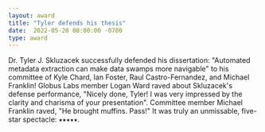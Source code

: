 ```yaml
---
layout: award
title: "Tyler defends his thesis"
date:  2022-05-20 08:00:00 -0700
type: award
---
```

Dr. Tyler J. Skluzacek successfully defended his dissertation: "Automated metadata extraction can make data swamps more navigable" to his committee of Kyle Chard, Ian Foster, Raul Castro-Fernandez, and Michael Franklin! Globus Labs member Logan Ward raved about Skluzacek's defense performance, "Nicely done, Tyler! I was very impressed by the clarity and charisma of your presentation". Committee member Michael Franklin raved, "He brought muffins. Pass!" It was truly an unmissable, five-star spectacle: &#11089;&#11089;&#11089;&#11089;&#11089;. 
